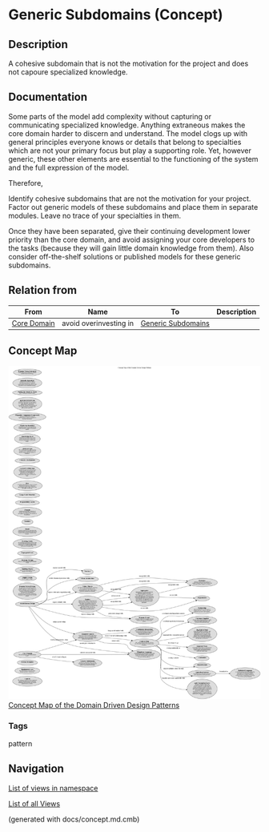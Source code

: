 # Generic Subdomains (Concept)
## Description
A cohesive subdomain that is not the motivation for the project and does
not capoure specialized knowledge.

## Documentation
Some parts of the model add complexity without capturing or communicating
specialized knowledge. Anything extraneous makes the core domain harder to
discern and understand. The model clogs up with general principles everyone
knows or details that belong to specialties which are not your primary focus
but play a supporting role. Yet, however generic, these other elements are
essential to the functioning of the system and the full expression of the
model.

Therefore,

Identify cohesive subdomains that are not the motivation for your project.
Factor out generic models of these subdomains and place them in separate
modules. Leave no trace of your specialties in them.

Once they have been separated, give their continuing development lower priority
than the core domain, and avoid assigning your core developers to the tasks
(because they will gain little domain knowledge from them). Also consider
off-the-shelf solutions or published models for these generic subdomains.

## Relation from
| From | Name | To | Description |
|---|---|---|---|
| [Core Domain](../../software-development/domain-driven-design/c-core-domain.md) | avoid overinvesting in | [Generic Subdomains](../../software-development/domain-driven-design/c-generic-subdomains.md) |  |

## Concept Map
![Concept Map of the Domain Driven Design Patterns](../../software-development/domain-driven-design/concept-view.png)
[Concept Map of the Domain Driven Design Patterns](../../software-development/domain-driven-design/concept-view.md)

### Tags
pattern


## Navigation
[List of views in namespace](./views-in-namespace.md)

[List of all Views](../../views.md)

(generated with docs/concept.md.cmb)

